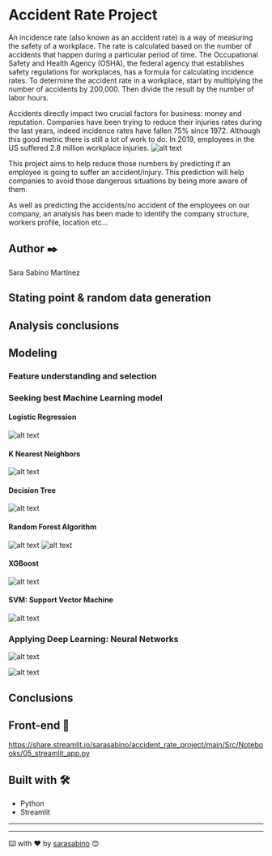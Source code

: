 # Accident Rate Project

An incidence rate (also known as an accident rate) is a way of measuring the safety of a workplace. The rate is calculated based on the number of accidents that happen during a particular period of time.
The Occupational Safety and Health Agency (OSHA), the federal agency that establishes safety regulations for workplaces, has a formula for calculating incidence rates. To determine the accident rate in a workplace, start by multiplying the number of accidents by 200,000. Then divide the result by the number of labor hours.

Accidents directly impact two crucial factors for business: money and reputation. Companies have been trying to reduce their injuries rates during the last years, indeed incidence rates have fallen 75% since 1972. Although this good metric there is still a lot of work to do. In 2019, employees in the US suffered 2.8 million workplace injuries. 
![alt text](https://raw.githubusercontent.com/sarasabino/Accident_Rate_Project/master/Images/injury_rates.PNG)

This project aims to help reduce those numbers by predicting if an employee is going to suffer an accident/injury. This prediction will help companies to avoid those dangerous situations by being more aware of them. 

As well as predicting the accidents/no accident of the employees on our company, an analysis has been made to identify the company structure, workers profile, location etc...

## Author ✒️

Sara Sabino Martínez

## Stating point & random data generation

## Analysis conclusions

## Modeling

### Feature understanding and selection

### Seeking best Machine Learning model

#### Logistic Regression

![alt text](https://raw.githubusercontent.com/sarasabino/Accident_Rate_Project/master/Images/logistic_regression_cm.PNG)


#### K Nearest Neighbors

![alt text](https://raw.githubusercontent.com/sarasabino/Accident_Rate_Project/master/Images/neighbors_cm.PNG)

#### Decision Tree

![alt text](https://raw.githubusercontent.com/sarasabino/Accident_Rate_Project/master/Images/decision_tree_cm.PNG)

#### Random Forest Algorithm

![alt text](https://raw.githubusercontent.com/sarasabino/Accident_Rate_Project/master/Images/random_forest_cm.PNG)
![alt text](https://raw.githubusercontent.com/sarasabino/Accident_Rate_Project/master/Images/rforest_learning_curve.PNG)

#### XGBoost

![alt text](https://raw.githubusercontent.com/sarasabino/Accident_Rate_Project/master/Images/xgboost_cm.PNG)

#### SVM: Support Vector Machine

![alt text](https://raw.githubusercontent.com/sarasabino/Accident_Rate_Project/master/Images/svm_cm.PNG)

### Applying Deep Learning: Neural Networks

![alt text](https://raw.githubusercontent.com/sarasabino/Accident_Rate_Project/master/Images/neuraln_loss.PNG)

![alt text](https://raw.githubusercontent.com/sarasabino/Accident_Rate_Project/master/Images/neuraln_accuracy.PNG)

## Conclusions

## Front-end 🚀
https://share.streamlit.io/sarasabino/accident_rate_project/main/Src/Notebooks/05_streamlit_app.py


## Built with 🛠️

* Python
* Streamlit
---




---
⌨️ with ❤️ by [sarasabino](https://github.com/sarasabino) 😊
